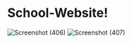 # School-Website!
![Screenshot (406)](https://user-images.githubusercontent.com/86476510/170817932-97cdf516-a981-4f42-825d-fac7b176a0be.png)
![Screenshot (407)](https://user-images.githubusercontent.com/86476510/170817936-00f61452-4a39-4b96-98fe-f19377f41c68.png)
